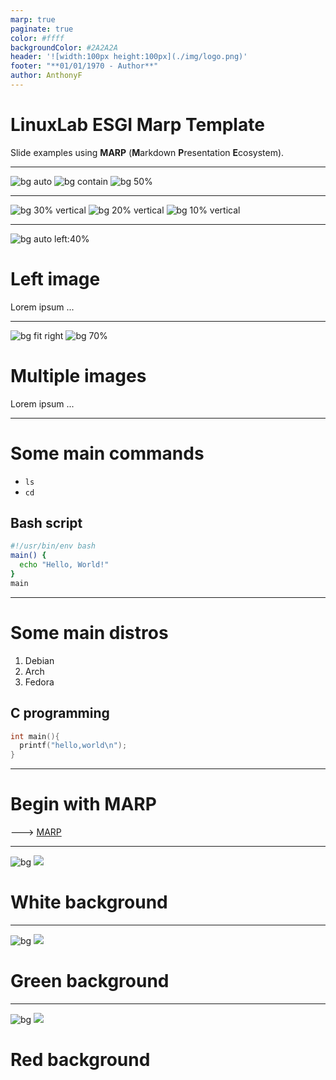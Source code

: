 ```yaml
---
marp: true
paginate: true
color: #ffff
backgroundColor: #2A2A2A
header: '![width:100px height:100px](./img/logo.png)'
footer: "**01/01/1970 - Author**"
author: AnthonyF
---
```

<style>
section {
  font-family: 'Century Gothic', serif !important;
}
</style>
<!-- _class: invert -->

# LinuxLab ESGI Marp Template <!-- fit -->

Slide examples using **MARP** (**M**arkdown **P**resentation **E**cosystem).

---
<!-- _class: invert -->

![bg auto](./img/debian-logo.png)
![bg contain](./img/arch-logo.png)
![bg 50%](./img/fedora-logo.png)

---
<!-- _class: invert -->

![bg 30% vertical](./img/debian-logo.png)
![bg 20% vertical](./img/arch-logo.png)
![bg 10% vertical](./img/fedora-logo.png)

---
<!-- _class: invert -->

![bg auto left:40%](./img/debian-logo.png)

# Left image
Lorem ipsum ...

---
<!-- _class: invert -->

![bg fit right](./img/arch-logo.png)
![bg 70%](./img/fedora-logo.png)

# Multiple images

Lorem ipsum ...

---
<!-- _class: invert -->

# Some main commands

- `ls`
- `cd`
## Bash script

``` bash
#!/usr/bin/env bash
main() {
  echo "Hello, World!"
}
main
```

---
<!-- _class: invert -->
# Some main distros

1. Debian
2. Arch
3. Fedora

## C programming

``` C
int main(){
  printf("hello,world\n");
}
```

---
<!-- _class: invert -->

# Begin with MARP

---> [MARP](https://marp.app/)

---
<!-- _class: invert -->

![bg](white)
![](black)

# White background

---
<!-- _class: invert -->

![bg](green)
![](#000)

# Green background

---
<!-- _class: invert -->

![bg](red)
![](white)

# Red background
